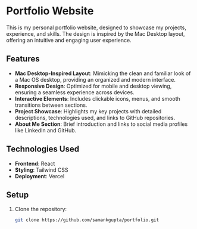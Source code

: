 # Portfolio Website

This is my personal portfolio website, designed to showcase my projects, experience, and skills. The design is inspired by the Mac Desktop layout, offering an intuitive and engaging user experience.

## Features

- **Mac Desktop-Inspired Layout**: Mimicking the clean and familiar look of a Mac OS desktop, providing an organized and modern interface.
- **Responsive Design**: Optimized for mobile and desktop viewing, ensuring a seamless experience across devices.
- **Interactive Elements**: Includes clickable icons, menus, and smooth transitions between sections.
- **Project Showcase**: Highlights my key projects with detailed descriptions, technologies used, and links to GitHub repositories.
- **About Me Section**: Brief introduction and links to social media profiles like LinkedIn and GitHub.

## Technologies Used

- **Frontend**: React
- **Styling**: Tailwind CSS
- **Deployment**: Vercel

## Setup

1. Clone the repository:
   ```bash
   git clone https://github.com/samankgupta/portfolio.git
